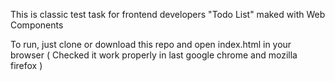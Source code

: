 This is classic test task for frontend developers "Todo List" maked with Web Components

To run, just clone or download this repo and open index.html in your browser ( Checked it work properly in last google chrome and mozilla firefox )
